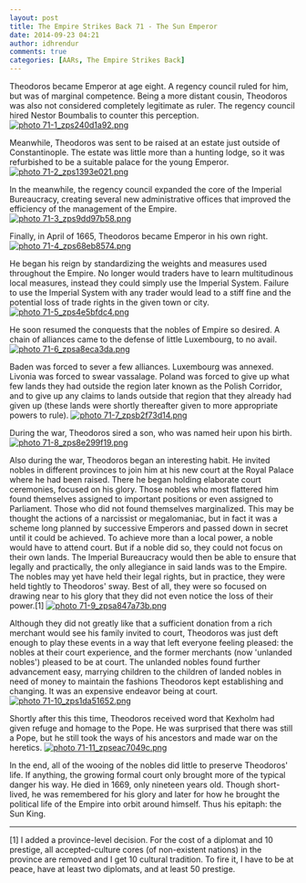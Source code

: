 ```yaml
---
layout: post
title: The Empire Strikes Back 71 - The Sun Emperor
date: 2014-09-23 04:21
author: idhrendur
comments: true
categories: [AARs, The Empire Strikes Back]
---
```

Theodoros became Emperor at age eight. A regency council ruled for him, but was of marginal competence. Being a more distant cousin, Theodoros was also not considered completely legitimate as ruler. The regency council hired Nestor Boumbalis to counter this perception.
<a href="http://s1327.photobucket.com/user/idhrendur/media/The%20Empire%20Strikes%20Back/71-1_zps240d1a92.png.html" target="_blank"><img class="aligncenter" src="http://i1327.photobucket.com/albums/u670/idhrendur/The%20Empire%20Strikes%20Back/71-1_zps240d1a92.png" alt=" photo 71-1_zps240d1a92.png" border="0" /></a>

Meanwhile, Theodoros was sent to be raised at an estate just outside of Constantinople. The estate was little more than a hunting lodge, so it was refurbished to be a suitable palace for the young Emperor.
<a href="http://s1327.photobucket.com/user/idhrendur/media/The%20Empire%20Strikes%20Back/71-2_zps1393e021.png.html" target="_blank"><img class="aligncenter" src="http://i1327.photobucket.com/albums/u670/idhrendur/The%20Empire%20Strikes%20Back/71-2_zps1393e021.png" alt=" photo 71-2_zps1393e021.png" border="0" /></a>

In the meanwhile, the regency council expanded the core of the Imperial Bureaucracy, creating several new administrative offices that improved the efficiency of the management of the Empire.
<a href="http://s1327.photobucket.com/user/idhrendur/media/The%20Empire%20Strikes%20Back/71-3_zps9dd97b58.png.html" target="_blank"><img class="aligncenter" src="http://i1327.photobucket.com/albums/u670/idhrendur/The%20Empire%20Strikes%20Back/71-3_zps9dd97b58.png" alt=" photo 71-3_zps9dd97b58.png" border="0" /></a>

Finally, in April of 1665, Theodoros became Emperor in his own right.
<a href="http://s1327.photobucket.com/user/idhrendur/media/The%20Empire%20Strikes%20Back/71-4_zps68eb8574.png.html" target="_blank"><img class="aligncenter" src="http://i1327.photobucket.com/albums/u670/idhrendur/The%20Empire%20Strikes%20Back/71-4_zps68eb8574.png" alt=" photo 71-4_zps68eb8574.png" border="0" /></a>

He began his reign by standardizing the weights and measures used throughout the Empire. No longer would traders have to learn multitudinous local measures, instead they could simply use the Imperial System. Failure to use the Imperial System with any trader would lead to a stiff fine and the potential loss of trade rights in the given town or city.
<a href="http://s1327.photobucket.com/user/idhrendur/media/The%20Empire%20Strikes%20Back/71-5_zps4e5bfdc4.png.html" target="_blank"><img class="aligncenter" src="http://i1327.photobucket.com/albums/u670/idhrendur/The%20Empire%20Strikes%20Back/71-5_zps4e5bfdc4.png" alt=" photo 71-5_zps4e5bfdc4.png" border="0" /></a>

He soon resumed the conquests that the nobles of Empire so desired. A chain of alliances came to the defense of little Luxembourg, to no avail.
<a href="http://s1327.photobucket.com/user/idhrendur/media/The%20Empire%20Strikes%20Back/71-6_zpsa8eca3da.png.html" target="_blank"><img class="aligncenter" src="http://i1327.photobucket.com/albums/u670/idhrendur/The%20Empire%20Strikes%20Back/71-6_zpsa8eca3da.png" alt=" photo 71-6_zpsa8eca3da.png" border="0" /></a>

Baden was forced to sever a few alliances. Luxembourg was annexed. Livonia was forced to swear vassalage. Poland was forced to give up what few lands they had outside the region later known as the Polish Corridor, and to give up any claims to lands outside that region that they already had given up (these lands were shortly thereafter given to more appropriate powers to rule).
<a href="http://s1327.photobucket.com/user/idhrendur/media/The%20Empire%20Strikes%20Back/71-7_zpsb2f73d14.png.html" target="_blank"><img class="aligncenter" src="http://i1327.photobucket.com/albums/u670/idhrendur/The%20Empire%20Strikes%20Back/71-7_zpsb2f73d14.png" alt=" photo 71-7_zpsb2f73d14.png" border="0" /></a>

During the war, Theodoros sired a son, who was named heir upon his birth.
<a href="http://s1327.photobucket.com/user/idhrendur/media/The%20Empire%20Strikes%20Back/71-8_zps8e299f19.png.html" target="_blank"><img class="aligncenter" src="http://i1327.photobucket.com/albums/u670/idhrendur/The%20Empire%20Strikes%20Back/71-8_zps8e299f19.png" alt=" photo 71-8_zps8e299f19.png" border="0" /></a>

Also during the war, Theodoros began an interesting habit. He invited nobles in different provinces to join him at his new court at the Royal Palace where he had been raised. There he began holding elaborate court ceremonies, focused on his glory. Those nobles who most flattered him found themselves assigned to important positions or even assigned to Parliament. Those who did not found themselves marginalized. This may be thought the actions of a narcissist or megalomaniac, but in fact it was a scheme long planned by successive Emperors and passed down in secret until it could be achieved. To achieve more than a local power, a noble would have to attend court. But if a noble did so, they could not focus on their own lands. The Imperial Bureaucracy would then be able to ensure that legally and practically, the only allegiance in said lands was to the Empire. The nobles may yet have held their legal rights, but in practice, they were held tightly to Theodoros' sway. Best of all, they were so focused on drawing near to his glory that they did not even notice the loss of their power.[1]
<a href="http://s1327.photobucket.com/user/idhrendur/media/The%20Empire%20Strikes%20Back/71-9_zpsa847a73b.png.html" target="_blank"><img class="aligncenter" src="http://i1327.photobucket.com/albums/u670/idhrendur/The%20Empire%20Strikes%20Back/71-9_zpsa847a73b.png" alt=" photo 71-9_zpsa847a73b.png" border="0" /></a>

Although they did not greatly like that a sufficient donation from a rich merchant would see his family invited to court, Theodoros was just deft enough to play these events in a way that left everyone feeling pleased: the nobles at their court experience, and the former merchants (now 'unlanded nobles') pleased to be at court. The unlanded nobles found further advancement easy, marrying children to the children of landed nobles in need of money to maintain the fashions Theodoros kept establishing and changing. It was an expensive endeavor being at court.
<a href="http://s1327.photobucket.com/user/idhrendur/media/The%20Empire%20Strikes%20Back/71-10_zps1da51652.png.html" target="_blank"><img class="aligncenter" src="http://i1327.photobucket.com/albums/u670/idhrendur/The%20Empire%20Strikes%20Back/71-10_zps1da51652.png" alt=" photo 71-10_zps1da51652.png" border="0" /></a>

Shortly after this this time, Theodoros received word that Kexholm had given refuge and homage to the Pope. He was surprised that there was still a Pope, but he still took the ways of his ancestors and made war on the heretics.
<a href="http://s1327.photobucket.com/user/idhrendur/media/The%20Empire%20Strikes%20Back/71-11_zpseac7049c.png.html" target="_blank"><img class="aligncenter" src="http://i1327.photobucket.com/albums/u670/idhrendur/The%20Empire%20Strikes%20Back/71-11_zpseac7049c.png" alt=" photo 71-11_zpseac7049c.png" border="0" /></a>

In the end, all of the wooing of the nobles did little to preserve Theodoros' life. If anything, the growing formal court only brought more of the typical danger his way. He died in 1669, only nineteen years old. Though short-lived, he was remembered for his glory and later for how he brought the political life of the Empire into orbit around himself. Thus his epitaph: the Sun King.

<hr />
[1] I added a province-level decision. For the cost of a diplomat and 10 prestige, all accepted-culture cores (of non-existent nations) in the province are removed and I get 10 cultural tradition. To fire it, I have to be at peace, have at least two diplomats, and at least 50 prestige.
